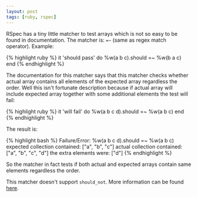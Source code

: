 ```yaml
---
layout: post
tags: [ruby, rspec]
---
```

RSpec has a tiny little matcher to test arrays which is not so easy to be found
in documentation. The matcher is: `=~` (same as regex match operator). Example:

{% highlight ruby %}
it 'should pass' do
  %w(a b c).should =~ %w(b a c)
end
{% endhighlight %}

The documentation for this matcher says that this matcher checks whether actual
array contains all elements of the expected array regardless the order. Well this
isn't fortunate description because if actual array will include expected array
together with some additional elements the test will fail:

{% highlight ruby %}
it 'will fail' do
  %w(a b c d).should =~ %w(a b c)
end
{% endhighlight %}

The result is:

{% highlight bash %}
Failure/Error: %w(a b c d).should =~ %w(a b c)
       expected collection contained:  ["a", "b", "c"]
       actual collection contained:    ["a", "b", "c", "d"]
       the extra elements were:        ["d"]
{% endhighlight %}

So the matcher in fact tests if both actual and expected arrays contain same
elements regardless the order.

This matcher doesn't support `should_not`. More information can be found [here](https://github.com/dchelimsky/rspec/blob/master/lib/spec/matchers/match_array.rb).
